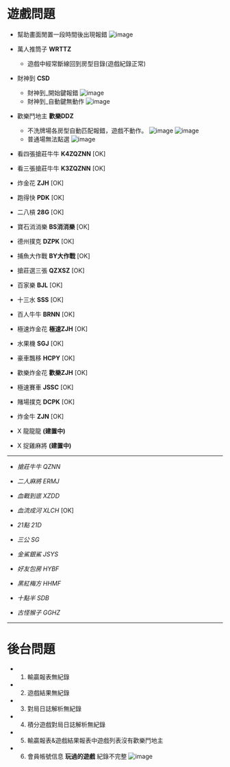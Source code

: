 # **遊戲問題**
* 幫助畫面閒置一段時間後出現報錯 
  ![image](https://i.imgur.com/aDbtyjO.png)
* 萬人推筒子 __WRTTZ__
    * 遊戲中經常斷線回到房型目錄(遊戲紀錄正常)
* 財神到 __CSD__
    * 財神到_開始鍵報錯
      ![image](https://i.imgur.com/2bctoUC.jpg)
    * 財神到_自動鍵無動作
      ![image](https://i.imgur.com/qRvo5EZ.jpg)

* 歡樂鬥地主 __歡樂DDZ__
  * 不洗牌場各房型自動匹配報錯，遊戲不動作。
    ![image](https://i.imgur.com/7aoMvqn.jpg)
    ![image](https://i.imgur.com/6RDke9V.png)
  * 普通場無法點選
    ![image](https://i.imgur.com/ouWrtam.jpg)
    

* 看四張搶莊牛牛 __K4ZQZNN__ [OK]
* 看三張搶莊牛牛 __K3ZQZNN__ [OK]
* 炸金花 __ZJH__ [OK]
* 跑得快 __PDK__ [OK]
* 二八槓 __28G__ [OK]
* 寶石消消樂 __BS消消樂__ [OK]
* 德州撲克 __DZPK__ [OK]
* 捕魚大作戰 __BY大作戰__ [OK]
* 搶莊選三張 __QZXSZ__ [OK]
* 百家樂 __BJL__ [OK]
* 十三水 __SSS__ [OK]
* 百人牛牛 __BRNN__ [OK]
* 極速炸金花 __極速ZJH__ [OK]
* 水果機 __SGJ__ [OK]
* 豪車飄移 __HCPY__ [OK] 
* 歡樂炸金花 __歡樂ZJH__ [OK]
* 極速賽車 __JSSC__ [OK]
* 賭場撲克 __DCPK__ [OK]
* 炸金牛 __ZJN__ [OK]
* X 龍龍龍 __(建置中)__
* X 捉雞麻將 __(建置中)__
---

* *搶莊牛牛 QZNN*
* *二人麻將 ERMJ*
* *血戰到底 XZDD*
* *血流成河 XLCH* [OK]
* *21點 21D*
* *三公 SG*

* *金鯊銀鯊 JSYS*
* *好友包房 HYBF*
* *黑紅梅方 HHMF*
* *十點半 SDB*
* *古怪猴子 GGHZ*

---

# **後台問題**
* 1. 輸贏報表無紀錄
* 2. 遊戲結果無紀錄
* 3. 對局日誌解析無紀錄
* 4. 積分遊戲對局日誌解析無紀錄
* 5. 輸贏報表&遊戲結果報表中遊戲列表沒有歡樂鬥地主
* 6. 會員帳號信息 __玩過的遊戲__ 紀錄不完整
    ![image](https://i.imgur.com/Emnce1a.jpg)

